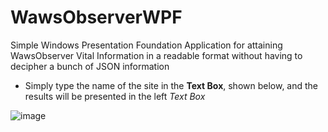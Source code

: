# WawsObserverWPF

Simple Windows Presentation Foundation Application for attaining WawsObserver Vital Information in a readable format without having to decipher a bunch of JSON information

- Simply type the name of the site in the **Text Box**, shown below, and the results will be presented in the left _Text Box_

![image](https://github.com/macavall/WawsObserverWFP/assets/43223084/272679d4-734b-46fd-a925-fdc8f0b6f6ea)
